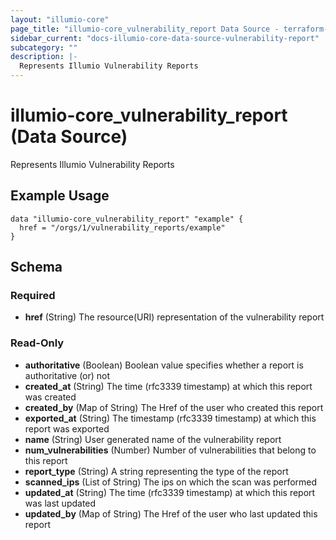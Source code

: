 ```yaml
---
layout: "illumio-core"
page_title: "illumio-core_vulnerability_report Data Source - terraform-provider-illumio-core"
sidebar_current: "docs-illumio-core-data-source-vulnerability-report"
subcategory: ""
description: |-
  Represents Illumio Vulnerability Reports
---
```


# illumio-core_vulnerability_report (Data Source)

Represents Illumio Vulnerability Reports

Example Usage
------------
```hcl
data "illumio-core_vulnerability_report" "example" {
  href = "/orgs/1/vulnerability_reports/example"
}
```

## Schema

### Required

- **href** (String) The resource(URI) representation of the vulnerability report

### Read-Only

- **authoritative** (Boolean) Boolean value specifies whether a report is authoritative (or) not
- **created_at** (String) The time (rfc3339 timestamp) at which this report was created
- **created_by** (Map of String) The Href of the user who created this report
- **exported_at** (String) The timestamp (rfc3339 timestamp) at which this report was exported
- **name** (String) User generated name of the vulnerability report
- **num_vulnerabilities** (Number) Number of vulnerabilities that belong to this report
- **report_type** (String) A string representing the type of the report
- **scanned_ips** (List of String) The ips on which the scan was performed
- **updated_at** (String) The time (rfc3339 timestamp) at which this report was last updated
- **updated_by** (Map of String) The Href of the user who last updated this report


